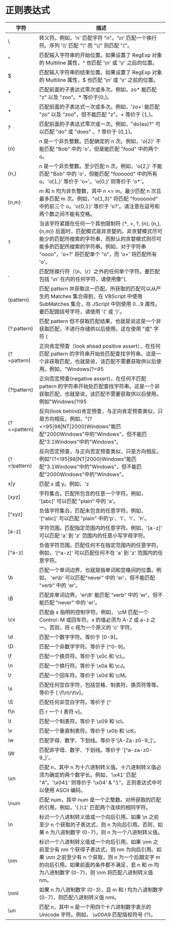 # 正则表达式

| 字符          | 描述                                                                                                                                                                                                                                                      |
| ------------- | --------------------------------------------------------------------------------------------------------------------------------------------------------------------------------------------------------------------------------------------------------- |
| \\            | 转义符。例如，'n' 匹配字符 "n"。'\\n' 匹配一个换行符。序列 '\\\\' 匹配 "\\" 而 "\\(" 则匹配 "("。                                                                                                                                                         |
| ^             | 匹配输入字符串的开始位置。如果设置了 RegExp 对象的 Multiline 属性，^ 也匹配 '\n' 或 '\r' 之后的位置。                                                                                                                                                     |
| $             | 匹配输入字符串的结束位置。如果设置了 RegExp 对象的 Multiline 属性，$ 也匹配 '\n' 或 '\r' 之前的位置。                                                                                                                                                     |
| \*            | 匹配前面的子表达式零次或多次。例如，zo* 能匹配 "z" 以及 "zoo"。* 等价于{0,}。                                                                                                                                                                             |
| +             | 匹配前面的子表达式一次或多次。例如，'zo+' 能匹配 "zo" 以及 "zoo"，但不能匹配 "z"。+ 等价于 {1,}。                                                                                                                                                         |
| ?             | 匹配前面的子表达式零次或一次。例如，"do(es)?" 可以匹配 "do" 或 "does" 。? 等价于 {0,1}。                                                                                                                                                                  |
| {n}           | n 是一个非负整数。匹配确定的 n 次。例如，'o{2}' 不能匹配 "Bob" 中的 'o'，但是能匹配 "food" 中的两个 o。                                                                                                                                                   |
| {n,}          | n 是一个非负整数。至少匹配 n 次。例如，'o{2,}' 不能匹配 "Bob" 中的 'o'，但能匹配 "foooood" 中的所有 o。'o{1,}' 等价于 'o+'。'o{0,}' 则等价于 'o\*'。                                                                                                      |
| {n,m}         | m 和 n 均为非负整数，其中 n <= m。最少匹配 n 次且最多匹配 m 次。例如，"o{1,3}" 将匹配 "fooooood" 中的前三个 o。'o{0,1}' 等价于 'o?'。请注意在逗号和两个数之间不能有空格。                                                                                 |
| ?             | 当该字符紧跟在任何一个其他限制符 (\*, +, ?, {n}, {n,}, {n,m}) 后面时，匹配模式是非贪婪的。非贪婪模式尽可能少的匹配所搜索的字符串，而默认的贪婪模式则尽可能多的匹配所搜索的字符串。例如，对于字符串 "oooo"，'o+?' 将匹配单个 "o"，而 'o+' 将匹配所有 'o'。 |
| .             | 匹配除换行符（\n、\r）之外的任何单个字符。要匹配包括 '\n' 在内的任何字符，请使用像"(.                                                                                                                                                                     | \n)"的模式。 |
| (pattern)     | 匹配 pattern 并获取这一匹配。所获取的匹配可以从产生的 Matches 集合得到，在 VBScript 中使用 SubMatches 集合，在 JScript 中则使用 $0…$9 属性。要匹配圆括号字符，请使用 '\(' 或 '\)'。                                                                       |
| (?:pattern)   | 匹配 pattern 但不获取匹配结果，也就是说这是一个非获取匹配，不进行存储供以后使用。这在使用 "或" 字符 (                                                                                                                                                     | ) 来组合一个模式的各个部分是很有用。例如， 'industr(?:y | ies) 就是一个比 'industry | industries' 更简略的表达式。 |
| (?=pattern)   | 正向肯定预查（look ahead positive assert），在任何匹配 pattern 的字符串开始处匹配查找字符串。这是一个非获取匹配，也就是说，该匹配不需要获取供以后使用。例如，"Windows(?=95                                                                                | 98 | NT | 2000)"能匹配"Windows2000"中的"Windows"，但不能匹配"Windows3.1"中的"Windows"。预查不消耗字符，也就是说，在一个匹配发生后，在最后一次匹配之后立即开始下一次匹配的搜索，而不是从包含预查的字符之后开始。 |
| (?!pattern)   | 正向否定预查(negative assert)，在任何不匹配 pattern 的字符串开始处匹配查找字符串。这是一个非获取匹配，也就是说，该匹配不需要获取供以后使用。例如"Windows(?!95                                                                                             | 98 | NT | 2000)"能匹配"Windows3.1"中的"Windows"，但不能匹配"Windows2000"中的"Windows"。预查不消耗字符，也就是说，在一个匹配发生后，在最后一次匹配之后立即开始下一次匹配的搜索，而不是从包含预查的字符之后开始。 |
| (?<=pattern)  | 反向(look behind)肯定预查，与正向肯定预查类似，只是方向相反。例如，"(?<=95\|98\|NT\|2000)Windows"能匹配"2000Windows"中的"Windows"，但不能匹配"3.1Windows"中的"Windows"。                                                                                  |
| (?<\!pattern) | 反向否定预查，与正向否定预查类似，只是方向相反。例如"(?<\!95\|98\|NT\|2000)Windows"能匹配"3.1Windows"中的"Windows"，但不能匹配"2000Windows"中的"Windows"。                                                                                                |
| x\|y          | 匹配 x 或 y。例如，'z                                                                                                                                                                                                                                     | food' 能匹配 "z" 或 "food"。'(z\|f)ood' 则匹配 "zood" 或 "food"。 |
| [xyz]         | 字符集合。匹配所包含的任意一个字符。例如， '[abc]' 可以匹配 "plain" 中的 'a'。                                                                                                                                                                            |
| [^xyz]        | 负值字符集合。匹配未包含的任意字符。例如， '[^abc]' 可以匹配 "plain" 中的'p'、'l'、'i'、'n'。                                                                                                                                                             |
| [a-z]         | 字符范围。匹配指定范围内的任意字符。例如，'[a-z]' 可以匹配 'a' 到 'z' 范围内的任意小写字母字符。                                                                                                                                                          |
| [^a-z]        | 负值字符范围。匹配任何不在指定范围内的任意字符。例如，'[^a-z]' 可以匹配任何不在 'a' 到 'z' 范围内的任意字符。                                                                                                                                             |
| \\b           | 匹配一个单词边界，也就是指单词和空格间的位置。例如， 'er\\b' 可以匹配"never" 中的 'er'，但不能匹配 "verb" 中的 'er'。                                                                                                                                     |
| \\B           | 匹配非单词边界。'er\\B' 能匹配 "verb" 中的 'er'，但不能匹配 "never" 中的 'er'。                                                                                                                                                                           |
| \\cx          | 匹配由 x 指明的控制字符。例如， \\cM 匹配一个 Control-M 或回车符。x 的值必须为 A-Z 或 a-z 之一。否则，将 c 视为一个原义的 'c' 字符。                                                                                                                      |
| \\d           | 匹配一个数字字符。等价于 [0-9]。                                                                                                                                                                                                                          |
| \\D           | 匹配一个非数字字符。等价于 [^0-9]。                                                                                                                                                                                                                       |
| \\f           | 匹配一个换页符。等价于 \\x0c 和 \\cL。                                                                                                                                                                                                                    |
| \\n           | 匹配一个换行符。等价于 \\x0a 和 \\cJ。                                                                                                                                                                                                                    |
| \\r           | 匹配一个回车符。等价于 \\x0d 和 \\cM。                                                                                                                                                                                                                    |
| \\s           | 匹配任何空白字符，包括空格、制表符、换页符等等。等价于 [ \\f\\n\\r\\t\\v]。                                                                                                                                                                               |
| \\S           | 匹配任何非空白字符。等价于 [^                                                                                                                                                                                                                             |
| f\\n          | 匹 r 一个 t 表符 v]。                                                                                                                                                                                                                                     |
| \\t           | 匹配一个制表符。等价于 \\x09 和 \\cI。                                                                                                                                                                                                                    |
| \\v           | 匹配一个垂直制表符。等价于 \\x0b 和 \\cK。                                                                                                                                                                                                                |
| \\w           | 匹配字母、数字、下划线。等价于'[A-Za-z0-9_]'。                                                                                                                                                                                                            |
| \\W           | 匹配非字母、数字、下划线。等价于 '[^a-za-z0-9_]'。                                                                                                                                                                                                        |
| \\xn          | 匹配 n，其中 n 为十六进制转义值。十六进制转义值必须为确定的两个数字长。例如，'\\x41' 匹配 "A"。'\\x041' 则等价于 '\\x04' & "1"。正则表达式中可以使用 ASCII 编码。                                                                                         |
| \\num         | 匹配 num，其中 num 是一个正整数。对所获取的匹配的引用。例如，'(.)\\1' 匹配两个连续的相同字符。                                                                                                                                                            |
| \\n           | 标识一个八进制转义值或一个向后引用。如果 \\n 之前至少 n 个获取的子表达式，则 n 为向后引用。否则，如果 n 为八进制数字 (0-7)，则 n 为一个八进制转义值。                                                                                                     |
| \\nm          | 标识一个八进制转义值或一个向后引用。如果 \\nm 之前至少有 nm 个获得子表达式，则 nm 为向后引用。如果 \\nm 之前至少有 n 个获取，则 n 为一个后跟文字 m 的向后引用。如果前面的条件都不满足，若 n 和 m 均为八进制数字 (0-7)，则 \\nm 将匹配八进制转义值 nm。    |
| \\nml         | 如果 n 为八进制数字 (0-3)，且 m 和 l 均为八进制数字 (0-7)，则匹配八进制转义值 nml。                                                                                                                                                                       |
| \\un          | 匹配 n，其中 n 是一个用四个十六进制数字表示的 Unicode 字符。例如， \\u00A9 匹配版权符号 (?)。                                                                                                                                                             |
